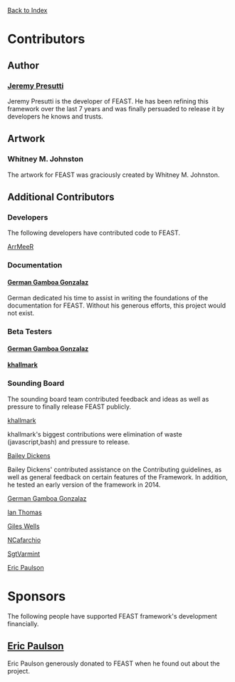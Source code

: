 [Back to Index](index.md)

# Contributors

## Author

### [Jeremy Presutti](https://github.com/jpresutti)

Jeremy Presutti is the developer of FEAST. He has been refining this framework over the last 7 years and was finally
persuaded to release it by developers he knows and trusts.

## Artwork

### Whitney M. Johnston

The artwork for FEAST was graciously created by Whitney M. Johnston.

## Additional Contributors

### Developers
The following developers have contributed code to FEAST.

[ArrMeeR](https://github.com/ArrMeeR)

### Documentation

#### [German Gamboa Gonzalaz](https://github.com/germangamboa95)

German dedicated his time to assist in writing the foundations of the documentation for FEAST. Without his generous
efforts, this project would not exist.

### Beta Testers

#### [German Gamboa Gonzalaz](https://github.com/germangamboa95)

#### [khallmark](https://github.com/khallmark)

### Sounding Board

The sounding board team contributed feedback and ideas as well as pressure to finally release FEAST publicly.

[khallmark](https://github.com/khallmark)

khallmark's biggest contributions were elimination of waste (javascript,bash)
and pressure to release.

[Bailey Dickens](https://github.com/directionalpad)

Bailey Dickens' contributed assistance on the Contributing guidelines, as well as general feedback on certain features of
the Framework. In addition, he tested an early version of the framework in 2014.

[German Gamboa Gonzalaz](https://github.com/germangamboa95)

[Ian Thomas](https://github.com/ToxicBakery)

[Giles Wells](https://github.com/gileswells)

[NCafarchio](https://github.com/ncafarchio)

[SgtVarmint](https://github.com/SgtVarmint)

[Eric Paulson](https://github.com/EricPaulson)

# Sponsors
The following people have supported FEAST framework's development financially.
## [Eric Paulson](https://github.com/EricPaulson)
Eric Paulson generously donated to FEAST when he found out about the project.